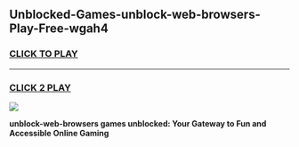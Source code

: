 
## Unblocked-Games-unblock-web-browsers-Play-Free-wgah4
<h3>
<a href="https://premium76.site?title=unblock-web-browsers&ref=21A">CLICK TO PLAY</a></h3>
<hr>

<h3>
<a href="https://premium76.site?title=unblock-web-browsers&ref=21A">CLICK 2 PLAY</a>
  
</h3>

<a href="https://premium76.site?title=unblock-web-browsers&ref=21A"><img src="https://clearcache.store/games.png"></a>


**unblock-web-browsers games unblocked: Your Gateway to Fun and Accessible Online Gaming**
